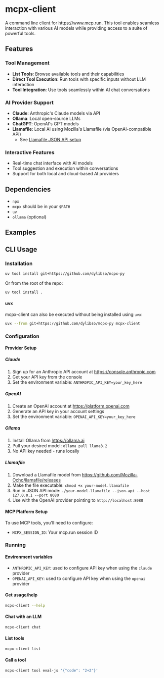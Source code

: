 # mcpx-client

A command line client for https://www.mcp.run. This tool enables seamless interaction with various AI models while providing access to a suite of powerful tools.

## Features

### Tool Management
- **List Tools**: Browse available tools and their capabilities
- **Direct Tool Execution**: Run tools with specific inputs without LLM interaction
- **Tool Integration**: Use tools seamlessly within AI chat conversations

### AI Provider Support
- **Claude**: Anthropic's Claude models via API
- **Ollama**: Local open-source LLMs
- **ChatGPT**: OpenAI's GPT models
- **Llamafile**: Local AI using Mozilla's Llamafile (via OpenAI-compatible API)
  - See [Llamafile JSON API setup](https://github.com/Mozilla-Ocho/llamafile?tab=readme-ov-file#json-api-quickstart)

### Interactive Features
- Real-time chat interface with AI models
- Tool suggestion and execution within conversations
- Support for both local and cloud-based AI providers

## Dependencies

- `npx`
- `mcpx` should be in your `$PATH`
- `uv`
- `ollama` (optional)

## Examples

## CLI Usage

### Installation

```sh
uv tool install git+https://github.com/dylibso/mcpx-py
```

Or from the root of the repo:

```sh
uv tool install .
```

#### uvx

mcpx-client can also be executed without being installed using `uvx`:

```sh
uvx --from git+https://github.com/dylibso/mcpx-py mcpx-client
```

### Configuration

#### Provider Setup

##### Claude
1. Sign up for an Anthropic API account at https://console.anthropic.com
2. Get your API key from the console
3. Set the environment variable: `ANTHROPIC_API_KEY=your_key_here`

##### OpenAI
1. Create an OpenAI account at https://platform.openai.com
2. Generate an API key in your account settings
3. Set the environment variable: `OPENAI_API_KEY=your_key_here`

##### Ollama
1. Install Ollama from https://ollama.ai
2. Pull your desired model: `ollama pull llama3.2`
3. No API key needed - runs locally

##### Llamafile
1. Download a Llamafile model from https://github.com/Mozilla-Ocho/llamafile/releases
2. Make the file executable: `chmod +x your-model.llamafile`
3. Run in JSON API mode: `./your-model.llamafile --json-api --host 127.0.0.1 --port 8080`
4. Use with the OpenAI provider pointing to `http://localhost:8080`

#### MCP Platform Setup
To use MCP tools, you'll need to configure:
- `MCPX_SESSION_ID`: Your mcp.run session ID

### Running

#### Environment variables

- `ANTHROPIC_API_KEY`: used to configure API key when using the `claude` provider
- `OPENAI_API_KEY`: used to configure API key when using the `openai` provider

#### Get usage/help 

```sh
mcpx-client --help
```

#### Chat with an LLM

```sh
mcpx-client chat
```

#### List tools

```sh
mcpx-client list
```

#### Call a tool

```sh
mcpx-client tool eval-js '{"code": "2+2"}'
```
